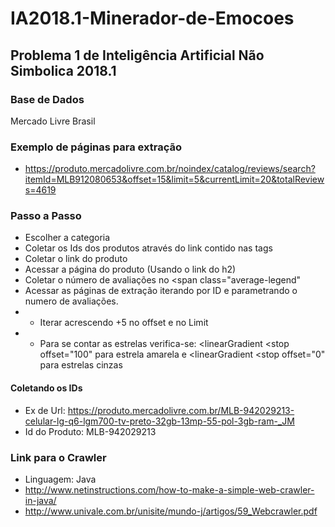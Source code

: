 # IA2018.1-Minerador-de-Emocoes
## Problema 1 de Inteligência Artificial Não Simbolica 2018.1

### Base de Dados

Mercado Livre Brasil

### Exemplo de páginas para extração

* https://produto.mercadolivre.com.br/noindex/catalog/reviews/search?itemId=MLB912080653&offset=15&limit=5&currentLimit=20&totalReviews=4619

### Passo a Passo

* Escolher a categoria
* Coletar os Ids dos produtos através do link contido nas tags <!--<h2> <a href="" -->
* Coletar o link do produto
* Acessar a página do produto (Usando o link do h2)
* Coletar o número de avaliações no <span class="average-legend"
* Acessar as páginas de extração iterando por ID e parametrando o numero de avaliações.
* * Iterar acrescendo +5 no offset e no Limit
* * Para se contar as estrelas verifica-se: <linearGradient <stop offset="100" para estrela amarela e <linearGradient <stop offset="0" para estrelas cinzas
    


#### Coletando os IDs

* Ex de Url: https://produto.mercadolivre.com.br/MLB-942029213-celular-lg-q6-lgm700-tv-preto-32gb-13mp-55-pol-3gb-ram-_JM
* Id do Produto: MLB-942029213


### Link para o Crawler
* Linguagem: Java
* http://www.netinstructions.com/how-to-make-a-simple-web-crawler-in-java/
* http://www.univale.com.br/unisite/mundo-j/artigos/59_Webcrawler.pdf
